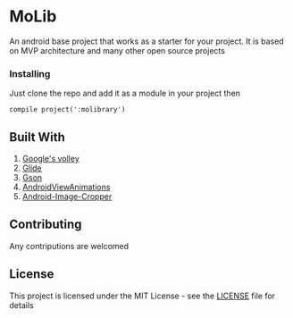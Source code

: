 # MoLib

An android base project that works as a starter for your project. It is based on MVP architecture and many other open source projects

### Installing

Just clone the repo and add it as a module in your project then

```
compile project(':molibrary')
```
## Built With

1. [Google's volley](https://github.com/google/volley)
2. [Glide](https://github.com/bumptech/glide)
3. [Gson](https://github.com/google/gson)
4. [AndroidViewAnimations](https://github.com/daimajia/AndroidViewAnimations)
5. [Android-Image-Cropper](https://github.com/ArthurHub/Android-Image-Cropper)


## Contributing

Any contriputions are welcomed

## License

This project is licensed under the MIT License - see the [LICENSE](LICENSE) file for details
